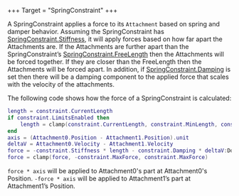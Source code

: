+++
Target = "SpringConstraint"
+++

A SpringConstraint applies a force to its `Attachment` based on spring and damper behavior. Assuming the SpringConstraint has [SpringConstraint.Stiffness](https://developer.roblox.com/api-reference/property/SpringConstraint/Stiffness), it will apply forces based on how far apart the Attachments are. If the Attachments are further apart than the SpringConstraint’s [SpringConstraint.FreeLength](https://developer.roblox.com/api-reference/property/SpringConstraint/FreeLength) then the Attachments will be forced together. If they are closer than the FreeLength then the Attachments will be forced apart. In addition, if [SpringConstraint.Damping](https://developer.roblox.com/api-reference/property/SpringConstraint/Damping) is set then there will be a damping component to the applied force that scales with the velocity of the attachments.The following code shows how the force of a SpringConstraint is calculated:```lualength = constraint.CurrentLengthif constraint.LimitsEnabled then	length = clamp(constraint.CurrentLength, constraint.MinLength, constraint.MaxLength) -- Constrain the length between the Min/Max length.endaxis = (Attachment0.Position - Attachment1.Position).unitdeltaV = Attachment0.Velocity - Attachment1.Velocityforce = -constraint.Stiffness * length - constraint.Damping * deltaV:Dot(axis)force = clamp(force, -constraint.MaxForce, constraint.MaxForce)````force * axis` will be applied to Attachment0's part at Attachment0's Position. `-force * axis` will be applied to Attachment1’s part at Attachment1’s Position.
